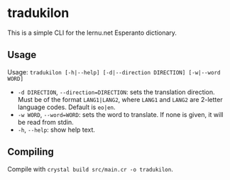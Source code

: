 # tradukilon

This is a simple CLI for the lernu.net Esperanto dictionary.

## Usage

Usage: `tradukilon [-h|--help] [-d|--direction DIRECTION] [-w|--word WORD]`

* `-d DIRECTION`, `--direction=DIRECTION`: sets the translation direction. Must be of the format `LANG1|LANG2`, where `LANG1` and `LANG2` are 2-letter language codes. Default is `eo|en`.
* `-w WORD`, `--word=WORD`: sets the word to translate. If none is given, it will be read from stdin.
* `-h`, `--help`: show help text.

## Compiling

Compile with `crystal build src/main.cr -o tradukilon`.

